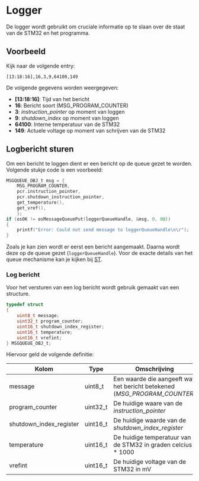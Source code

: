 # Logger

De logger wordt gebruikt om cruciale informatie op te slaan over de staat van de STM32 en het programma.

## Voorbeeld

Kijk naar de volgende entry:

```csv
[13:18:16],16,3,9,64100,149
```

De volgende gegevens worden weergegeven:

* **[13:18:16]**: Tijd van het bericht
* **16**: Bericht soort (MSG_PROGRAM_COUNTER)
* **3**: *instruction_pointer* op moment van loggen
* **9**: *shutdown_index* op moment van loggen
* **64100**: Interne temperatuur van de STM32
* **149**: Actuele voltage op moment van schrijven van de STM32

## Logbericht sturen

Om een bericht te loggen dient er een bericht op de queue gezet te worden. Volgende stukje code is een voorbeeld:

```c
MSGQUEUE_OBJ_t msg = {
	MSG_PROGRAM_COUNTER,
	pcr.instruction_pointer,
	pcr.shutdown_instruction_pointer,
	get_temperature(),
	get_vref(),
	};
if (osOK != osMessageQueuePut(loggerQueueHandle, &msg, 0, 0U))
{
	printf("Error: Could not send message to loggerQueueHandle\n\r");
}
```

Zoals je kan zien wordt er eerst een bericht aangemaakt. Daarna wordt deze op de queue gezet (```loggerQueueHandle```). Voor de exacte details van het queue mechanisme kan je kijken bij [ST](https://arm-software.github.io/CMSIS_6/latest/RTOS2/group__CMSIS__RTOS__Message.html).

### Log bericht

Voor het versturen van een log bericht wordt gebruik gemaakt van een structure. 

```c
typedef struct
{
    uint8_t message;
    uint32_t program_counter;
    uint16_t shutdown_index_register;
    uint16_t temperature;
    uint16_t vrefint;
} MSGQUEUE_OBJ_t;
```

Hiervoor geld de volgende definitie:

| Kolom                   | Type     | Omschrijving |
| -----                   | -------- | ------------ |
| message                 | uint8_t  | Een waarde die aangeeft wat het bericht betekened (*MSG_PROGRAM_COUNTER*) |
| program_counter         | uint32_t | De huidige waare van de *instruction_pointer* |
| shutdown_index_register | uint16_t | De huidige waarde van de *shutdown_index_register* |
| temperature             | uint16_t | De huidige temperatuur van de STM32 in graden celcius * 1000 |
| vrefint                 | uint16_t | De huidige voltage van de STM32 in mV |